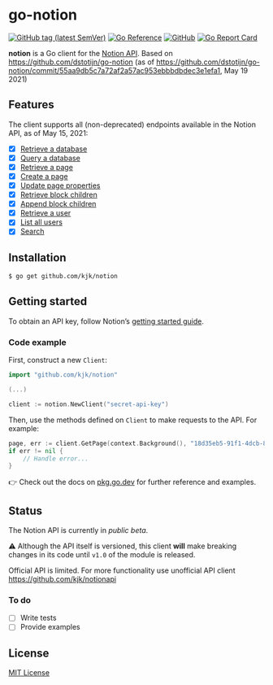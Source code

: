 # go-notion

[![GitHub tag (latest SemVer)](https://img.shields.io/github/v/tag/kjk/notion?label=go%20module)](https://github.com/kjk/notion/tags)
[![Go Reference](https://pkg.go.dev/badge/github.com/kjk/notion.svg)](https://pkg.go.dev/github.com/kjk/notion)
[![GitHub](https://img.shields.io/github/license/kjk/notion)](LICENSE)
[![Go Report Card](https://goreportcard.com/badge/github.com/kjk/notion)](https://goreportcard.com/report/github.com/kjk/notion)

**notion** is a Go client for the
 [Notion API](https://developers.notion.com/reference). Based on https://github.com/dstotijn/go-notion (as of https://github.com/dstotijn/go-notion/commit/55aa9db5c7a72af2a57ac953ebbbdbdec3e1efa1, May 19 2021)

## Features

The client supports all (non-deprecated) endpoints available in the Notion API,
as of May 15, 2021:

- [x] [Retrieve a database](https://pkg.go.dev/github.com/kjk/notion#Client.GetDatabase)
- [x] [Query a database](https://pkg.go.dev/github.com/kjk/notion#Client.QueryDatabase)
- [x] [Retrieve a page](https://pkg.go.dev/github.com/kjk/notion#Client.GetPage)
- [x] [Create a page](https://pkg.go.dev/github.com/kjk/notion#Client.CreatePage)
- [x] [Update page properties](https://pkg.go.dev/github.com/kjk/notion#Client.UpdatePageProps)
- [x] [Retrieve block children](https://pkg.go.dev/github.com/kjk/notion#Client.GetBlockChildren)
- [x] [Append block children](https://pkg.go.dev/github.com/kjk/notion#Client.AppendBlockChildren)
- [x] [Retrieve a user](https://pkg.go.dev/github.com/kjk/notion#Client.GetUser)
- [x] [List all users](https://pkg.go.dev/github.com/kjk/notion#Client.ListUsers)
- [x] [Search](https://pkg.go.dev/github.com/kjk/notion#Client.Search)

## Installation

```sh
$ go get github.com/kjk/notion
```

## Getting started

To obtain an API key, follow Notion’s [getting started guide](https://developers.notion.com/docs/getting-started).

### Code example

First, construct a new `Client`:

```go
import "github.com/kjk/notion"

(...)

client := notion.NewClient("secret-api-key")
```

Then, use the methods defined on `Client` to make requests to the API. For
example:

```go
page, err := client.GetPage(context.Background(), "18d35eb5-91f1-4dcb-85b0-c340fd965015")
if err != nil {
    // Handle error...
}
```

👉 Check out the docs on
[pkg.go.dev](https://pkg.go.dev/github.com/kjk/notion) for further
reference and examples.

## Status

The Notion API is currently in _public beta_.

⚠️ Although the API itself is versioned, this client **will** make breaking
changes in its code until `v1.0` of the module is released.

Official API is limited. For more functionality use unofficial API client
https://github.com/kjk/notionapi

### To do

- [ ] Write tests
- [ ] Provide examples

## License

[MIT License](LICENSE)
